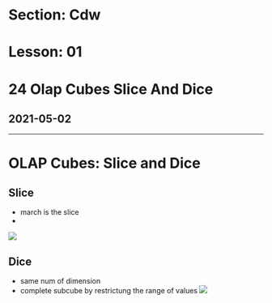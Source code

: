 # Section: Cdw
# Lesson: 01
# 24 Olap Cubes Slice And Dice
## 2021-05-02
---

# OLAP Cubes: Slice and Dice

## Slice
- march is the slice
- 
![](https://i.imgur.com/GeDj37E.png)

## Dice
- same num of dimension
- complete subcube by restrictung the range of values
![](https://i.imgur.com/oSrqI9H.png)
